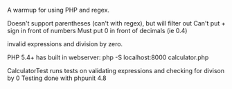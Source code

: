 A warmup for using PHP and regex.

Doesn't support parentheses (can't with regex), but will filter out
Can't put + sign in front of numbers
Must put 0 in front of decimals (ie 0.4)

invalid expressions and division by zero.

PHP 5.4+ has built in webserver:
php -S localhost:8000 calculator.php

CalculatorTest runs tests on validating expressions and checking for divison by 0
Testing done with phpunit 4.8